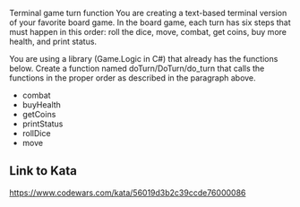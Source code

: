 Terminal game turn function
You are creating a text-based terminal version of your favorite board game. In the board game, each turn has six steps that must happen in this order: roll the dice, move, combat, get coins, buy more health, and print status.

You are using a library (Game.Logic in C#) that already has the functions below. Create a function named doTurn/DoTurn/do_turn that calls the functions in the proper order as described in the paragraph above.

- combat
- buyHealth
- getCoins
- printStatus
- rollDice
- move


## Link to Kata
https://www.codewars.com/kata/56019d3b2c39ccde76000086